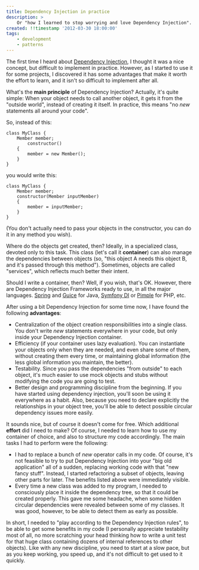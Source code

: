 ```yaml
---
title: Dependency Injection in practice
description: >
    Or "how I learned to stop worrying and love Dependency Injection".
created: !!timestamp '2012-03-30 18:00:00'
tags:
    - development
    - patterns
---
```


The first time I heard about [Dependency Injection](http://en.wikipedia.org/wiki/Dependency_Injection), I thought it was a nice concept, but difficult to implement in practice. However, as I started to use it for some projects, I discovered it has some advantages that make it worth the effort to learn, and it isn't so difficult to implement after all.

What's the __main principle__ of Dependency Injection? Actually, it's quite simple: When your object needs to call another object, it gets it from the "outside world", instead of creating it itself. In practice, this means "no _new_ statements all around your code".

So, instead of this:

    class MyClass {
        Member member;
            constructor()
        {
            member = new Member();
        }
    }

you would write this:

    class MyClass {
        Member member;
        constructor(Member inputMember)
        {
            member = inputMember;
        }
    }

(You don't actually need to pass your objects in the constructor, you can do it in any method you wish). 

Where do the objects get created, then? Ideally, in a specialized class, devoted only to this task. This class (let's call it __container__) can also manage the dependencies between objects (so, "this object A needs this object B, and it's passed through this method"). Sometimes, objects are called "services", which reflects much better their intent.

Should I write a container, then? Well, if you wish, that's OK. However, there are Dependency Injection Frameworks ready to use, in all the major languages. [Spring](http://www.springsource.com/developer/spring) and [Guice](http://code.google.com/p/google-guice/) for Java, [Symfony DI](http://symfony.com/doc/current/components/dependency_injection.html) or [Pimple](http://pimple.sensiolabs.org) for PHP, etc.

After using a bit Dependency Injection for some time now, I have found the following __advantages__:

- Centralization of the object creation responsibilities into a single class. You don't write _new_ statements everywhere in your code, but only inside your Dependency Injection container.
- Efficiency (if your container uses lazy evaluation). You can instantiate your objects only when they are needed, and even share some of them, without creating them every time, or maintaining global information (the less global information you maintain, the better).
- Testability. Since you pass the dependencies "from outside" to each object, it's much easier to use mock objects and stubs without modifying the code you are going to test.
- Better design and programming discipline from the beginning. If you have started using dependency injection, you'll soon be using it everywhere as a habit. Also, because you need to declare explicitly the relationships in your object tree, you'll be able to detect possible circular dependency issues more easily.

It sounds nice, but of course it doesn't come for free. Which additional __effort__ did I need to make? Of course, I needed to learn how to use my container of choice, and also to structure my code accordingly. The main tasks I had to perform were the following:

- I had to replace a bunch of _new_ operator calls in my code. Of course, it's not feasible to try to put Dependency Injection into your "big old application" all of a sudden, replacing working code with that "new fancy stuff". Instead, I started refactoring a subset of objects, leaving other parts for later. The benefits listed above were immediately visible.
- Every time a new class was added to my program, I needed to consciously place it inside the dependency tree, so that it could be created properly. This gave me some headache, when some hidden circular dependencies were revealed between some of my classes. It was good, however, to be able to detect them as early as possible.

In short, I needed to "play according to the Dependency Injection rules", to be able to get some benefits in my code (I personally appreciate testability most of all, no more scratching your head thinking how to write a unit test for that huge class containing dozens of internal references to other objects). Like with any new discipline, you need to start at a slow pace, but as you keep working, you speed up, and it's not difficult to get used to it quickly.

